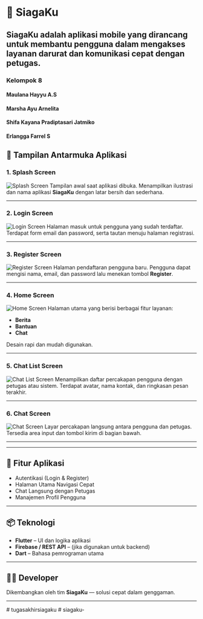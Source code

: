 # 🚨 SiagaKu

**SiagaKu** adalah aplikasi mobile yang dirancang untuk membantu pengguna dalam mengakses layanan darurat dan komunikasi cepat dengan petugas.
---
### Kelompok 8
#### Maulana Hayyu A.S
#### Marsha Ayu Arnelita
#### Shifa Kayana Pradiptasari Jatmiko
#### Erlangga Farrel S


## 📱 Tampilan Antarmuka Aplikasi

### 1. Splash Screen
![Splash Screen](assets/readme/splash_screen.jpeg)
Tampilan awal saat aplikasi dibuka. Menampilkan ilustrasi dan nama aplikasi **SiagaKu** dengan latar bersih dan sederhana.

---

### 2. Login Screen
![Login Screen](assets/readme/login_screen.jpeg)
Halaman masuk untuk pengguna yang sudah terdaftar. Terdapat form email dan password, serta tautan menuju halaman registrasi.

---

### 3. Register Screen
![Register Screen](assets/readme/register_screen.jpeg)
Halaman pendaftaran pengguna baru. Pengguna dapat mengisi nama, email, dan password lalu menekan tombol **Register**.

---

### 4. Home Screen
![Home Screen](assets/readme/home_screen.jpeg)
Halaman utama yang berisi berbagai fitur layanan:
- **Berita**
- **Bantuan**
- **Chat**
  
Desain rapi dan mudah digunakan.

---

### 5. Chat List Screen
![Chat List Screen](assets/readme/chat_list_screen.jpeg)
Menampilkan daftar percakapan pengguna dengan petugas atau sistem. Terdapat avatar, nama kontak, dan ringkasan pesan terakhir.

---

### 6. Chat Screen
![Chat Screen](assets/readme/chat_screen.jpeg)
Layar percakapan langsung antara pengguna dan petugas. Tersedia area input dan tombol kirim di bagian bawah.

---


---

## 🚀 Fitur Aplikasi

- Autentikasi (Login & Register)
- Halaman Utama Navigasi Cepat
- Chat Langsung dengan Petugas
- Manajemen Profil Pengguna

---

## 📦 Teknologi

- **Flutter** – UI dan logika aplikasi
- **Firebase / REST API** – (jika digunakan untuk backend)
- **Dart** – Bahasa pemrograman utama

---

## 👨‍💻 Developer

Dikembangkan oleh tim **SiagaKu** — solusi cepat dalam genggaman.

---

#   t u g a s a k h i r s i a g a k u 
 
 #   s i a g a k u - 
 
 
